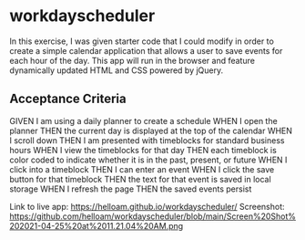 # workdayscheduler

In this exercise, I was given starter code that I could modify in order to create a simple calendar application that allows a user to save events for each hour of the day. This app will run in the browser and feature dynamically updated HTML and CSS powered by jQuery.

## Acceptance Criteria

GIVEN I am using a daily planner to create a schedule
WHEN I open the planner
THEN the current day is displayed at the top of the calendar
WHEN I scroll down
THEN I am presented with timeblocks for standard business hours
WHEN I view the timeblocks for that day
THEN each timeblock is color coded to indicate whether it is in the past, present, or future
WHEN I click into a timeblock
THEN I can enter an event
WHEN I click the save button for that timeblock
THEN the text for that event is saved in local storage
WHEN I refresh the page
THEN the saved events persist

Link to live app: https://helloam.github.io/workdayscheduler/
Screenshot: https://github.com/helloam/workdayscheduler/blob/main/Screen%20Shot%202021-04-25%20at%2011.21.04%20AM.png

